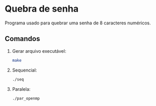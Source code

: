 # Quebra de senha

Programa usado para quebrar uma senha de 8 caracteres numéricos.

## Comandos

1. Gerar arquivo executável:

   ```bash
   make

2. Sequencial:

   ```bash
   ./seq
   ```
3. Paralela:

   ```bash
   ./par_openmp
   ```